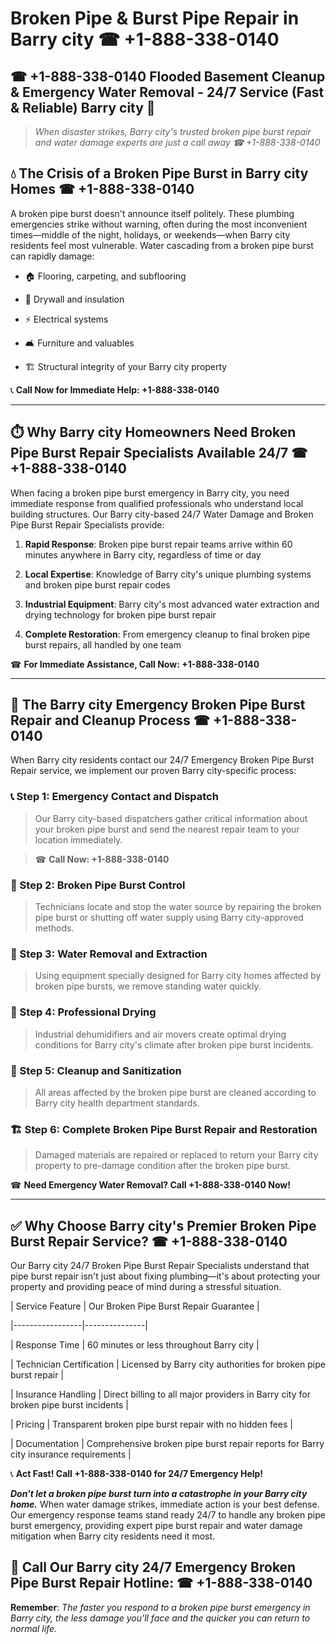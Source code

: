 # Broken Pipe & Burst Pipe Repair in Barry city ☎ +1-888-338-0140  
## ☎ +1-888-338-0140 Flooded Basement Cleanup & Emergency Water Removal - 24/7 Service (Fast & Reliable) Barry city 🚨  

> *When disaster strikes, Barry city's trusted broken pipe burst repair and water damage experts are just a call away ☎ +1-888-338-0140*  

## 💧 The Crisis of a Broken Pipe Burst in Barry city Homes ☎ +1-888-338-0140  

A broken pipe burst doesn't announce itself politely. These plumbing emergencies strike without warning, often during the most inconvenient times—middle of the night, holidays, or weekends—when Barry city residents feel most vulnerable. Water cascading from a broken pipe burst can rapidly damage:  

* 🏠 Flooring, carpeting, and subflooring  
* 🧱 Drywall and insulation  
* ⚡ Electrical systems  
* 🛋️ Furniture and valuables  
* 🏗️ Structural integrity of your Barry city property  

📞 **Call Now for Immediate Help: +1-888-338-0140**  

---  

## ⏱️ Why Barry city Homeowners Need Broken Pipe Burst Repair Specialists Available 24/7 ☎ +1-888-338-0140  

When facing a broken pipe burst emergency in Barry city, you need immediate response from qualified professionals who understand local building structures. Our Barry city-based 24/7 Water Damage and Broken Pipe Burst Repair Specialists provide:  

1. **Rapid Response**: Broken pipe burst repair teams arrive within 60 minutes anywhere in Barry city, regardless of time or day  
2. **Local Expertise**: Knowledge of Barry city's unique plumbing systems and broken pipe burst repair codes  
3. **Industrial Equipment**: Barry city's most advanced water extraction and drying technology for broken pipe burst repair  
4. **Complete Restoration**: From emergency cleanup to final broken pipe burst repairs, all handled by one team  

☎ **For Immediate Assistance, Call Now: +1-888-338-0140**  

---  

## 🔧 The Barry city Emergency Broken Pipe Burst Repair and Cleanup Process ☎ +1-888-338-0140  

When Barry city residents contact our 24/7 Emergency Broken Pipe Burst Repair service, we implement our proven Barry city-specific process:  

### 📞 Step 1: Emergency Contact and Dispatch  
> Our Barry city-based dispatchers gather critical information about your broken pipe burst and send the nearest repair team to your location immediately.  
> ☎ **Call Now: +1-888-338-0140**  

### 🚿 Step 2: Broken Pipe Burst Control  
> Technicians locate and stop the water source by repairing the broken pipe burst or shutting off water supply using Barry city-approved methods.  

### 🌊 Step 3: Water Removal and Extraction  
> Using equipment specially designed for Barry city homes affected by broken pipe bursts, we remove standing water quickly.  

### 💨 Step 4: Professional Drying  
> Industrial dehumidifiers and air movers create optimal drying conditions for Barry city's climate after broken pipe burst incidents.  

### 🧼 Step 5: Cleanup and Sanitization  
> All areas affected by the broken pipe burst are cleaned according to Barry city health department standards.  

### 🏗️ Step 6: Complete Broken Pipe Burst Repair and Restoration  
> Damaged materials are repaired or replaced to return your Barry city property to pre-damage condition after the broken pipe burst.  

☎ **Need Emergency Water Removal? Call +1-888-338-0140 Now!**  

---  

## ✅ Why Choose Barry city's Premier Broken Pipe Burst Repair Service? ☎ +1-888-338-0140  

Our Barry city 24/7 Broken Pipe Burst Repair Specialists understand that pipe burst repair isn't just about fixing plumbing—it's about protecting your property and providing peace of mind during a stressful situation.  

| Service Feature | Our Broken Pipe Burst Repair Guarantee |  
|-----------------|---------------|  
| Response Time | 60 minutes or less throughout Barry city |  
| Technician Certification | Licensed by Barry city authorities for broken pipe burst repair |  
| Insurance Handling | Direct billing to all major providers in Barry city for broken pipe burst incidents |  
| Pricing | Transparent broken pipe burst repair with no hidden fees |  
| Documentation | Comprehensive broken pipe burst repair reports for Barry city insurance requirements |  

📞 **Act Fast! Call +1-888-338-0140 for 24/7 Emergency Help!**  

***Don't let a broken pipe burst turn into a catastrophe in your Barry city home.*** When water damage strikes, immediate action is your best defense. Our emergency response teams stand ready 24/7 to handle any broken pipe burst emergency, providing expert pipe burst repair and water damage mitigation when Barry city residents need it most.  

## 📱 Call Our Barry city 24/7 Emergency Broken Pipe Burst Repair Hotline: ☎ +1-888-338-0140  

**Remember**: *The faster you respond to a broken pipe burst emergency in Barry city, the less damage you'll face and the quicker you can return to normal life.*